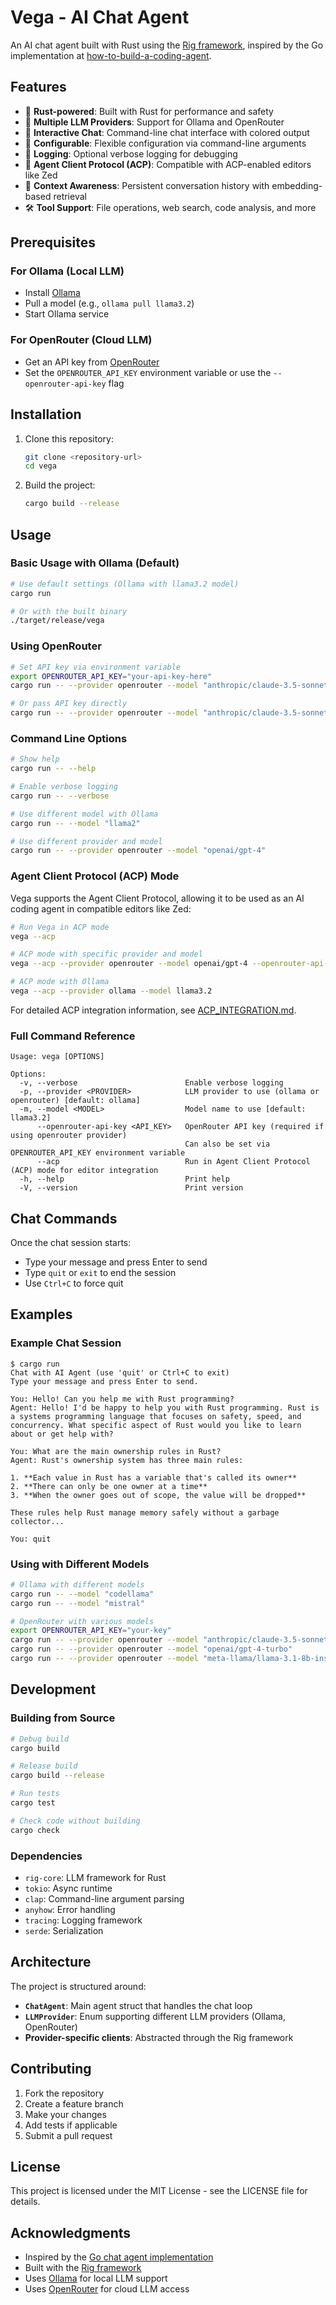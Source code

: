# Vega - AI Chat Agent

An AI chat agent built with Rust using the [Rig framework](https://github.com/0xPlaygrounds/rig), inspired by the Go implementation at [how-to-build-a-coding-agent](https://github.com/ghuntley/how-to-build-a-coding-agent).

## Features

- 🦀 **Rust-powered**: Built with Rust for performance and safety
- 🔌 **Multiple LLM Providers**: Support for Ollama and OpenRouter
- 💬 **Interactive Chat**: Command-line chat interface with colored output
- 🔧 **Configurable**: Flexible configuration via command-line arguments
- 📝 **Logging**: Optional verbose logging for debugging
- 🔗 **Agent Client Protocol (ACP)**: Compatible with ACP-enabled editors like Zed
- 🧠 **Context Awareness**: Persistent conversation history with embedding-based retrieval
- 🛠️ **Tool Support**: File operations, web search, code analysis, and more

## Prerequisites

### For Ollama (Local LLM)

- Install [Ollama](https://ollama.ai/)
- Pull a model (e.g., `ollama pull llama3.2`)
- Start Ollama service

### For OpenRouter (Cloud LLM)

- Get an API key from [OpenRouter](https://openrouter.ai/)
- Set the `OPENROUTER_API_KEY` environment variable or use the `--openrouter-api-key` flag

## Installation

1. Clone this repository:

   ```bash
   git clone <repository-url>
   cd vega
   ```

2. Build the project:
   ```bash
   cargo build --release
   ```

## Usage

### Basic Usage with Ollama (Default)

```bash
# Use default settings (Ollama with llama3.2 model)
cargo run

# Or with the built binary
./target/release/vega
```

### Using OpenRouter

```bash
# Set API key via environment variable
export OPENROUTER_API_KEY="your-api-key-here"
cargo run -- --provider openrouter --model "anthropic/claude-3.5-sonnet"

# Or pass API key directly
cargo run -- --provider openrouter --model "anthropic/claude-3.5-sonnet" --openrouter-api-key "your-api-key"
```

### Command Line Options

```bash
# Show help
cargo run -- --help

# Enable verbose logging
cargo run -- --verbose

# Use different model with Ollama
cargo run -- --model "llama2"

# Use different provider and model
cargo run -- --provider openrouter --model "openai/gpt-4"
```

### Agent Client Protocol (ACP) Mode

Vega supports the Agent Client Protocol, allowing it to be used as an AI coding agent in compatible editors like Zed:

```bash
# Run Vega in ACP mode
vega --acp

# ACP mode with specific provider and model
vega --acp --provider openrouter --model openai/gpt-4 --openrouter-api-key YOUR_KEY

# ACP mode with Ollama
vega --acp --provider ollama --model llama3.2
```

For detailed ACP integration information, see [ACP_INTEGRATION.md](ACP_INTEGRATION.md).

### Full Command Reference

```
Usage: vega [OPTIONS]

Options:
  -v, --verbose                        Enable verbose logging
  -p, --provider <PROVIDER>            LLM provider to use (ollama or openrouter) [default: ollama]
  -m, --model <MODEL>                  Model name to use [default: llama3.2]
      --openrouter-api-key <API_KEY>   OpenRouter API key (required if using openrouter provider)
                                       Can also be set via OPENROUTER_API_KEY environment variable
      --acp                            Run in Agent Client Protocol (ACP) mode for editor integration
  -h, --help                           Print help
  -V, --version                        Print version
```

## Chat Commands

Once the chat session starts:

- Type your message and press Enter to send
- Type `quit` or `exit` to end the session
- Use `Ctrl+C` to force quit

## Examples

### Example Chat Session

```
$ cargo run
Chat with AI Agent (use 'quit' or Ctrl+C to exit)
Type your message and press Enter to send.

You: Hello! Can you help me with Rust programming?
Agent: Hello! I'd be happy to help you with Rust programming. Rust is a systems programming language that focuses on safety, speed, and concurrency. What specific aspect of Rust would you like to learn about or get help with?

You: What are the main ownership rules in Rust?
Agent: Rust's ownership system has three main rules:

1. **Each value in Rust has a variable that's called its owner**
2. **There can only be one owner at a time**
3. **When the owner goes out of scope, the value will be dropped**

These rules help Rust manage memory safely without a garbage collector...

You: quit
```

### Using with Different Models

```bash
# Ollama with different models
cargo run -- --model "codellama"
cargo run -- --model "mistral"

# OpenRouter with various models
export OPENROUTER_API_KEY="your-key"
cargo run -- --provider openrouter --model "anthropic/claude-3.5-sonnet"
cargo run -- --provider openrouter --model "openai/gpt-4-turbo"
cargo run -- --provider openrouter --model "meta-llama/llama-3.1-8b-instruct"
```

## Development

### Building from Source

```bash
# Debug build
cargo build

# Release build
cargo build --release

# Run tests
cargo test

# Check code without building
cargo check
```

### Dependencies

- `rig-core`: LLM framework for Rust
- `tokio`: Async runtime
- `clap`: Command-line argument parsing
- `anyhow`: Error handling
- `tracing`: Logging framework
- `serde`: Serialization

## Architecture

The project is structured around:

- **`ChatAgent`**: Main agent struct that handles the chat loop
- **`LLMProvider`**: Enum supporting different LLM providers (Ollama, OpenRouter)
- **Provider-specific clients**: Abstracted through the Rig framework

## Contributing

1. Fork the repository
2. Create a feature branch
3. Make your changes
4. Add tests if applicable
5. Submit a pull request

## License

This project is licensed under the MIT License - see the LICENSE file for details.

## Acknowledgments

- Inspired by the [Go chat agent implementation](https://github.com/ghuntley/how-to-build-a-coding-agent)
- Built with the [Rig framework](https://github.com/0xPlaygrounds/rig)
- Uses [Ollama](https://ollama.ai/) for local LLM support
- Uses [OpenRouter](https://openrouter.ai/) for cloud LLM access

